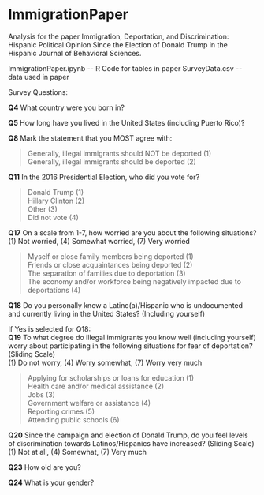 # ImmigrationPaper
Analysis for the paper Immigration, Deportation, and Discrimination: Hispanic Political Opinion Since the Election of Donald Trump in the Hispanic Journal of Behavioral Sciences. 

ImmigrationPaper.ipynb -- R Code for tables in paper
SurveyData.csv -- data used in paper

Survey Questions:

**Q4** What country were you born in?

**Q5** How long have you lived in the United States (including Puerto Rico)? 

**Q8** Mark the statement that you MOST agree with: 
> Generally, illegal immigrants should NOT be deported (1)<br>
Generally, illegal immigrants should be deported (2)

**Q11** In the 2016 Presidential Election, who did you vote for? 
> Donald Trump (1)<br>
Hillary Clinton (2)<br>
Other (3)<br>
Did not vote (4)

**Q17** On a scale from 1-7, how worried are you about the following situations? <br>
(1) Not worried, (4) Somewhat worried, (7) Very worried 
> Myself or close family members being deported (1)         
Friends or close acquaintances being deported (2)<br>
The separation of families due to deportation (3)<br>
The economy and/or workforce being negatively impacted due to deportations (4)

**Q18** Do you personally know a Latino(a)/Hispanic who is undocumented and currently living in the United States? (Including yourself)

If Yes is selected for Q18: <br>
**Q19** To what degree do illegal immigrants you know well (including yourself) worry about participating in the following situations for fear of deportation? (Sliding Scale) <br>
(1) Do not worry, (4) Worry somewhat, (7) Worry very much 
> Applying for scholarships or loans for education (1) <br>
Health care and/or medical assistance (2) <br>
Jobs (3) <br>
Government welfare or assistance (4) <br>
Reporting crimes (5) <br>
Attending public schools (6)

**Q20** Since the campaign and election of Donald Trump, do you feel levels of discrimination towards Latinos/Hispanics have increased? (Sliding Scale) <br>
(1) Not at all, (4) Somewhat, (7) Very much

**Q23** How old are you?

**Q24** What is your gender?